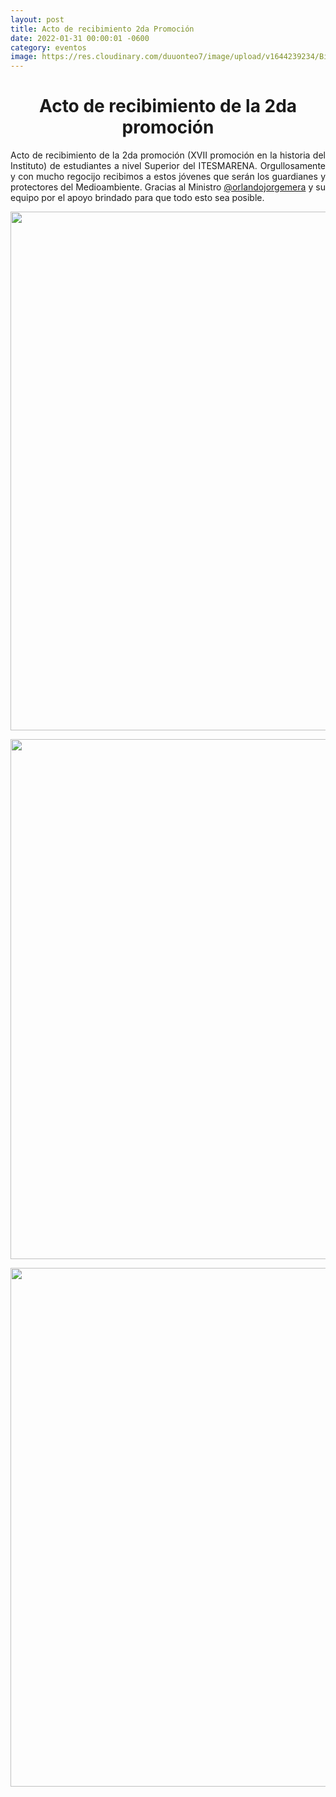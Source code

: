 ```yaml
---
layout: post
title: Acto de recibimiento 2da Promoción
date: 2022-01-31 00:00:01 -0600
category: eventos
image: https://res.cloudinary.com/duuonteo7/image/upload/v1644239234/Bienvenida%202da%20promocion/273249628_679542463063313_2313566478460322782_n.jpg
---
```


<h1 style="text-align: center;"><span class="">Acto de recibimiento de la 2da promoci&oacute;n</span></h1>
<p style="text-align: justify;"><span class="">Acto de recibimiento de la 2da promoci&oacute;n (XVII promoci&oacute;n en la historia del Instituto) de estudiantes a nivel Superior del ITESMARENA. Orgullosamente y con mucho regocijo recibimos a estos j&oacute;venes que ser&aacute;n los guardianes y protectores del Medioambiente. Gracias al Ministro <a class="notranslate" href="https://www.instagram.com/orlandojorgemera/" tabindex="0">@orlandojorgemera</a> y su equipo por el apoyo brindado para que todo esto sea posible.</span></p>
<p style="text-align: center;"><span class=""><img src="https://res.cloudinary.com/duuonteo7/image/upload/v1644239237/Bienvenida%202da%20promocion/273409840_1343839616066567_7557207980917091641_n.jpg" alt="" width="800" height="830" /></span></p>
<p style="text-align: center;"><span class=""><img src="https://res.cloudinary.com/duuonteo7/image/upload/v1644239232/Bienvenida%202da%20promocion/273233877_106442958627774_5052719579144733914_n.jpg" alt="" width="800" height="832" /></span></p>
<p style="text-align: center;"><span class=""><img src="https://res.cloudinary.com/duuonteo7/image/upload/v1644239236/Bienvenida%202da%20promocion/273264668_482549006610047_8736875821686182935_n.jpg" alt="" width="800" height="830" /></span></p>
<p style="text-align: center;"><span class=""></span></p>
<p style="text-align: center;"><span class=""></span></p>
